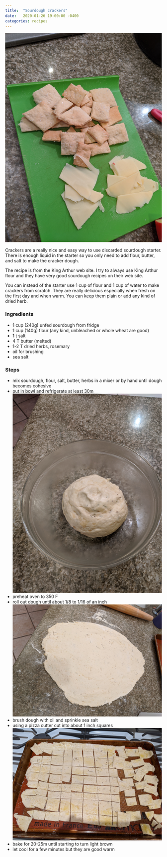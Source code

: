 ```yaml
---
title:  "Sourdough crackers"
date:   2020-01-26 19:00:00 -0400
categories: recipes
---
```

![Pizza](/assets/images/sourdough-crackers.jpg)

Crackers are a really nice and easy way to use discarded sourdough
starter.  There is enough liquid in the starter so you only need
to add flour, butter, and salt to make the cracker dough.

The recipe is from the King Arthur web site.  I try to always use
King Arthur flour and they have very good sourdough recipes on their
web site.

You can instead of the starter use 1 cup of flour and 1 cup of water
to make crackers from scratch.  They are really delicious especially
when fresh on the first day and when warm.  You can keep them plain or add any kind of dried herb.

### Ingredients
- 1 cup (240g) unfed sourdough from fridge
- 1 cup (140g) flour (any kind, unbleached or whole wheat are good)
- 1 t salt
- 4 T butter (melted)
- 1-2 T dried herbs, rosemary
- oil for brushing
- sea salt

### Steps
- mix sourdough, flour, salt, butter, herbs in a mixer or by hand until dough becomes cohesive
- put in bowl and refrigerate at least 30m
![dough](/assets/images/sourdough-crackers-1.jpg)
- preheat oven to 350 F
- roll out dough until about 1/8 to 1/16 of an inch
![rolled out dough](/assets/images/sourdough-crackers-2.jpg)
- brush dough with oil and sprinkle sea salt
- using a pizza cutter cut into about 1 inch squares
![crackers cut into squares](/assets/images/sourdough-crackers-3.jpg)
- bake for 20-25m until starting to turn light brown
- let cool for a few minutes but they are good warm
